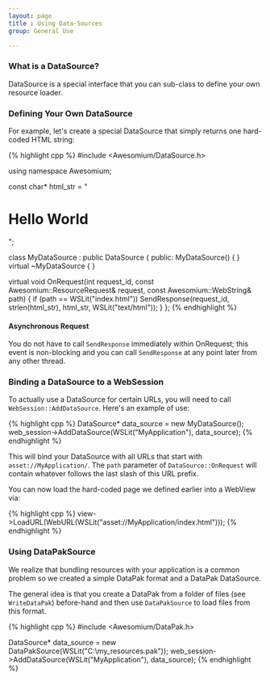 ```yaml
---
layout: page
title : Using Data-Sources
group: General Use

---
```


### What is a DataSource?

DataSource is a special interface that you can sub-class to define your own resource loader.

### Defining Your Own DataSource

For example, let's create a special DataSource that simply returns one hard-coded HTML string:

{% highlight cpp %}
#include <Awesomium/DataSource.h>

using namespace Awesomium;

const char* html_str = "<h1>Hello World</h1>";

class MyDataSource : public DataSource {
 public:
  MyDataSource() { }
  virtual ~MyDataSource { }
  
  virtual void OnRequest(int request_id,
                         const Awesomium::ResourceRequest& request, 
                         const Awesomium::WebString& path) {
    if (path == WSLit("index.html"))
      SendResponse(request_id,
                   strlen(html_str),
                   html_str,
                   WSLit("text/html"));
  }
};
{% endhighlight %}

#### Asynchronous Request

You do not have to call `SendResponse` immediately within OnRequest; this event is non-blocking and you can call `SendResponse` at any point later from any other thread.

### Binding a DataSource to a WebSession

To actually use a DataSource for certain URLs, you will need to call `WebSession::AddDataSource`. Here's an example of use:

{% highlight cpp %}
DataSource* data_source = new MyDataSource();
web_session->AddDataSource(WSLit("MyApplication"), data_source);
{% endhighlight %}

This will bind your DataSource with all URLs that start with `asset://MyApplication/`. The `path` parameter of `DataSource::OnRequest` will contain whatever follows the last slash of this URL prefix.

You can now load the hard-coded page we defined earlier into a WebView via:

{% highlight cpp %}
view->LoadURL(WebURL(WSLit("asset://MyApplication/index.html")));
{% endhighlight %}

### Using DataPakSource

We realize that bundling resources with your application is a common problem so we created a simple DataPak format and a DataPak DataSource.

The general idea is that you create a DataPak from a folder of files (see `WriteDataPak`) before-hand and then use `DataPakSource` to load files from this format.

{% highlight cpp %}
#include <Awesomium/DataPak.h>

DataSource* data_source = new DataPakSource(WSLit("C:\\my_resources.pak"));
web_session->AddDataSource(WSLit("MyApplication"), data_source);
{% endhighlight %}
